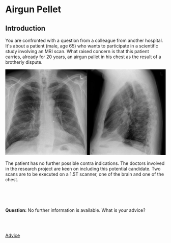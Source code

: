 # Airgun Pellet

## Introduction

You are confronted with a question from a colleague from another hospital.
It's about a patient (male, age 65) who wants to participate in a scientific study involving an MRI scan.
What raised concern is that this patient carries, already for 20 years, an airgun pallet in his chest as the result of a brotherly dispute.


![](dx_kogel_klein.png)

The patient has no further possible contra indications. The doctors involved in the research project are keen on including this potential candidate.
Two scans are to be executed on a 1.5T scanner, one of the brain and one of the chest.

<br>
<br>
<br>

**Question:** No further information is available. What is your advice?

<br>
<br>

[Advice](advies.md)
